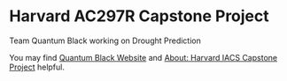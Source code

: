 # Harvard AC297R Capstone Project

Team Quantum Black working on Drought Prediction

You may find [Quantum Black Website](https://www.quantumblack.com/) and [About: Harvard IACS Capstone Project](https://www.capstone.iacs.seas.harvard.edu/) helpful.
